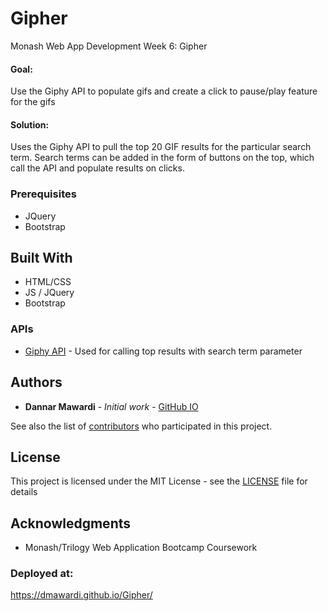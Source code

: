 # Gipher
Monash Web App Development Week 6: Gipher

#### Goal: 
Use the Giphy API to populate gifs and create a click to pause/play feature for the gifs

#### Solution:
Uses the Giphy API to pull the top 20 GIF results for the particular search term. Search terms can be added in the form of buttons on the top, which call the API and populate results on clicks.

### Prerequisites

* JQuery
* Bootstrap

## Built With

* HTML/CSS
* JS / JQuery
* Bootstrap

### APIs
* [Giphy API](https://developers.giphy.com/) - Used for calling top results with search term parameter

## Authors

* **Dannar Mawardi** - *Initial work* - [GitHub IO](https://dmawardi.github.io)

See also the list of [contributors](https://github.com/dmawardi/Gipher/contributors) who participated in this project.

## License

This project is licensed under the MIT License - see the [LICENSE](LICENSE) file for details

## Acknowledgments

* Monash/Trilogy Web Application Bootcamp Coursework


### Deployed at: 
https://dmawardi.github.io/Gipher/
